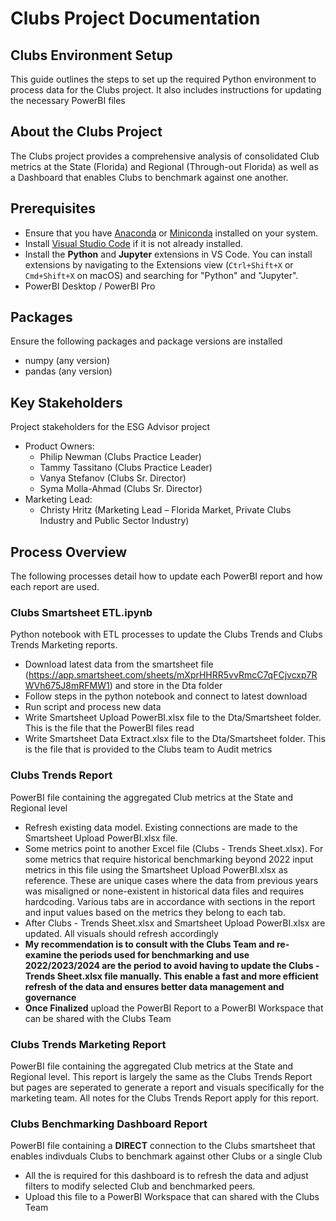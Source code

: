 # Clubs Project Documentation

## Clubs Environment Setup

This guide outlines the steps to set up the required Python environment to process data for the Clubs project. It also includes instructions for updating the necessary PowerBI files

## About the Clubs Project
The Clubs project provides a comprehensive analysis of consolidated Club metrics at the State (Florida) and Regional (Through-out Florida) as well as a Dashboard that enables Clubs to benchmark against one another.

## Prerequisites

- Ensure that you have [Anaconda](https://www.anaconda.com/products/distribution) or [Miniconda](https://docs.conda.io/en/latest/miniconda.html) installed on your system.
- Install [Visual Studio Code](https://code.visualstudio.com/) if it is not already installed.
- Install the **Python** and **Jupyter** extensions in VS Code. You can install extensions by navigating to the Extensions view (`Ctrl+Shift+X` or `Cmd+Shift+X` on macOS) and searching for "Python" and "Jupyter".
- PowerBI Desktop / PowerBI Pro

## Packages
Ensure the following packages and package versions are installed

- numpy (any version)
- pandas (any version)

## Key Stakeholders
Project stakeholders for the ESG Advisor project

- Product Owners: 
	- Philip Newman (Clubs Practice Leader)
	- Tammy Tassitano (Clubs Practice Leader)
	- Vanya Stefanov (Clubs Sr. Director)
	- Syma Molla-Ahmad (Clubs Sr. Director)
- Marketing Lead:
	- Christy Hritz (Marketing Lead – Florida Market, Private Clubs Industry and Public Sector Industry)

## Process Overview
The following processes detail how to update each PowerBI report and how each report are used.

### Clubs Smartsheet ETL.ipynb
Python notebook with ETL processes to update the Clubs Trends and Clubs Trends Marketing reports. 
- Download latest data from the smartsheet file (https://app.smartsheet.com/sheets/mXprHHRR5vvRmcC7qFCjvcxp7RWVh675J8mRFMW1) and store in the Dta folder
- Follow steps in the python notebook and connect to latest download
- Run script and process new data
- Write Smartsheet Upload PowerBI.xlsx file to the Dta/Smartsheet folder. This is the file that the PowerBI files read
- Write Smartsheet Data Extract.xlsx file to the Dta/Smartsheet folder. This is the file that is provided to the Clubs team to Audit metrics

### Clubs Trends Report
PowerBI file containing the aggregated Club metrics at the State and Regional level
- Refresh existing data model. Existing connections are made to the Smartsheet Upload PowerBI.xlsx file.
- Some metrics point to another Excel file (Clubs - Trends Sheet.xlsx). For some metrics that require historical benchmarking beyond 2022 input metrics in this file using the Smartsheet Upload PowerBI.xlsx as reference. These are unique cases where the data from previous years was misaligned or none-existent in historical data files and requires hardcoding. Various tabs are in accordance with sections in the report and input values based on the metrics they belong to each tab.
- After Clubs - Trends Sheet.xlsx and Smartsheet Upload PowerBI.xlsx are updated. All visuals should refresh accordingly
- **My recommendation is to consult with the Clubs Team and re-examine the periods used for benchmarking and use 2022/2023/2024 are the period to avoid having to update the Clubs - Trends Sheet.xlsx file manually. This enable a fast and more efficient refresh of the data and ensures better data management and governance**
- **Once Finalized** upload the PowerBI Report to a PowerBI Workspace that can be shared with the Clubs Team

### Clubs Trends Marketing Report
PowerBI file containing the aggregated Club metrics at the State and Regional level. This report is largely the same as the Clubs Trends Report but pages are seperated to generate a report and visuals specifically for the marketing team. All notes for the Clubs Trends Report apply for this report. 

### Clubs Benchmarking Dashboard Report
PowerBI file containing a **DIRECT** connection to the Clubs smartsheet that enables indivduals Clubs to benchmark against other Clubs or a single Club
- All the is required for this dashboard is to refresh the data and adjust filters to modify selected Club and benchmarked peers.
- Upload this file to a PowerBI Workspace that can shared with the Clubs Team
